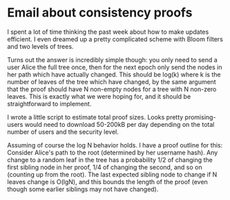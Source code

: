 # Email about consistency proofs
I spent a lot of time thinking the past week about how to make updates efficient. I even dreamed up a pretty complicated scheme with Bloom filters and two levels of trees.

Turns out the answer is incredibly simple though: you only need to send a user Alice the full tree once, then for the next epoch only send the nodes in her path which have actually changed. This should be log(k) where k is the number of leaves of the tree which have changed, by the same argument that the proof should have N non-empty nodes for a tree with N non-zero leaves. This is exactly what we were hoping for, and it should be straightforward to implement.

I wrote a little script to estimate total proof sizes. Looks pretty promising-users would need to download 50-200kB per day depending on the total number of users and the security level.

Assuming of course the log N behavior holds. I have a proof outline for this: Consider Alice's path to the root (determined by her username hash). Any change to a random leaf in the tree has a probability 1/2 of changing the first sibling node in her proof, 1/4 of changing the second, and so on (counting up from the root). The last expected sibling node to change if N leaves change is O(lgN), and this bounds the length of the proof (even though some earlier siblings may not have changed).
